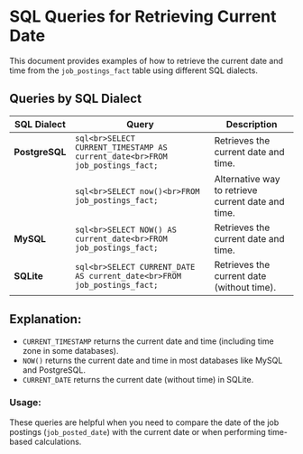 # SQL Queries for Retrieving Current Date

This document provides examples of how to retrieve the current date and time from the `job_postings_fact` table using different SQL dialects.

## Queries by SQL Dialect

| **SQL Dialect** | **Query**                                                             | **Description**                                           |
|-----------------|-----------------------------------------------------------------------|-----------------------------------------------------------|
| **PostgreSQL**  | ```sql<br>SELECT CURRENT_TIMESTAMP AS current_date<br>FROM job_postings_fact;``` | Retrieves the current date and time.                       |
|                 | ```sql<br>SELECT now()<br>FROM job_postings_fact;```                  | Alternative way to retrieve current date and time.         |
| **MySQL**       | ```sql<br>SELECT NOW() AS current_date<br>FROM job_postings_fact;```   | Retrieves the current date and time.                       |
| **SQLite**      | ```sql<br>SELECT CURRENT_DATE AS current_date<br>FROM job_postings_fact;``` | Retrieves the current date (without time).                 |

## Explanation:
- `CURRENT_TIMESTAMP` returns the current date and time (including time zone in some databases).
- `NOW()` returns the current date and time in most databases like MySQL and PostgreSQL.
- `CURRENT_DATE` returns the current date (without time) in SQLite.

### Usage:
These queries are helpful when you need to compare the date of the job postings (`job_posted_date`) with the current date or when performing time-based calculations.
